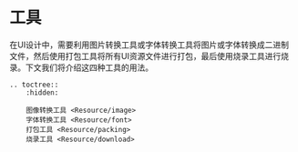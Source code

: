 # **工具**

在UI设计中，需要利用图片转换工具或字体转换工具将图片或字体转换成二进制文件，然后使用打包工具将所有UI资源文件进行打包，最后使用烧录工具进行烧录。下文我们将介绍这四种工具的用法。


<!-- Add tool downlod link here -->


```eval_rst
.. toctree::
    :hidden:

    图像转换工具 <Resource/image>
    字体转换工具 <Resource/font>
    打包工具 <Resource/packing>
    烧录工具 <Resource/download>
```
